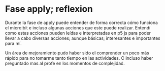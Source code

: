 # Fase apply; reflexion

Durante la fase de apply puede entender de forma correcta cómo funciona el micro:bit e incluso algunas acciones que este puede realizar. Entendí como estas acciones pueden leídas e interpretadas en p5 js para poder llevar a cabo diversas acciones; aunque básicas; interesantes e importantes para mí. 

Un área de mejoramiento pudo haber sido el comprender un poco más rápido para no tomarme tanto tiempo en las actividades. O incluso haber preguntado mas al profe en los momentos de complejidad. 
